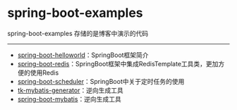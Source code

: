 # spring-boot-examples
spring-boot-examples 存储的是博客中演示的代码

------

- [spring-boot-helloworld](https://github.com/ifknow/spring-boot-examples/tree/master/spring-boot-helloworld)：SpringBoot框架简介
- [spring-boot-redis](https://github.com/ifknow/spring-boot-examples/tree/master/spring-boot-redis)：SpringBoot框架中集成RedisTemplate工具类，更加方便的使用Redis 
- [spring-boot-scheduler](https://github.com/ifknow/spring-boot-examples/tree/master/spring-boot-scheduler)：SpringBoot中关于定时任务的使用
- [tk-mybatis-generator](https://github.com/ifknow/spring-boot-examples/tree/master/tk-mybatis-generator)：逆向生成工具
- [spring-boot-mybatis](https://github.com/ifknow/spring-boot-examples/tree/master/spring-boot-mybatis)：逆向生成工具
